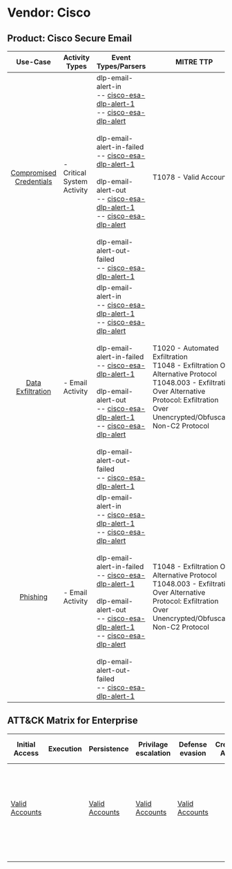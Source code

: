 Vendor: Cisco
=============
Product: Cisco Secure Email
---------------------------
|                                 Use-Case                                  | Activity Types             | Event Types/Parsers                                                                                                                                                                                                                                                                                                                                                                                                                                                                                                                                                                                                          | MITRE TTP                                                                                                                                                                                            | Content                    |
|:-------------------------------------------------------------------------:| -------------------------- | ---------------------------------------------------------------------------------------------------------------------------------------------------------------------------------------------------------------------------------------------------------------------------------------------------------------------------------------------------------------------------------------------------------------------------------------------------------------------------------------------------------------------------------------------------------------------------------------------------------------------------- | ---------------------------------------------------------------------------------------------------------------------------------------------------------------------------------------------------- | -------------------------- |
| [Compromised Credentials](../UseCases/usecase_compromised_credentials.md) | - Critical System Activity |  dlp-email-alert-in<br> -- [cisco-esa-dlp-alert-1](../Parsers/parserContent_cisco-esa-dlp-alert-1.md)<br> -- [cisco-esa-dlp-alert](../Parsers/parserContent_cisco-esa-dlp-alert.md)<br><br> dlp-email-alert-in-failed<br> -- [cisco-esa-dlp-alert-1](../Parsers/parserContent_cisco-esa-dlp-alert-1.md)<br><br> dlp-email-alert-out<br> -- [cisco-esa-dlp-alert-1](../Parsers/parserContent_cisco-esa-dlp-alert-1.md)<br> -- [cisco-esa-dlp-alert](../Parsers/parserContent_cisco-esa-dlp-alert.md)<br><br> dlp-email-alert-out-failed<br> -- [cisco-esa-dlp-alert-1](../Parsers/parserContent_cisco-esa-dlp-alert-1.md)<br> | T1078 - Valid Accounts<br>                                                                                                                                                                           |  - 1 Rules<br>             |
|       [Data Exfiltration](../UseCases/usecase_data_exfiltration.md)       | - Email Activity           |  dlp-email-alert-in<br> -- [cisco-esa-dlp-alert-1](../Parsers/parserContent_cisco-esa-dlp-alert-1.md)<br> -- [cisco-esa-dlp-alert](../Parsers/parserContent_cisco-esa-dlp-alert.md)<br><br> dlp-email-alert-in-failed<br> -- [cisco-esa-dlp-alert-1](../Parsers/parserContent_cisco-esa-dlp-alert-1.md)<br><br> dlp-email-alert-out<br> -- [cisco-esa-dlp-alert-1](../Parsers/parserContent_cisco-esa-dlp-alert-1.md)<br> -- [cisco-esa-dlp-alert](../Parsers/parserContent_cisco-esa-dlp-alert.md)<br><br> dlp-email-alert-out-failed<br> -- [cisco-esa-dlp-alert-1](../Parsers/parserContent_cisco-esa-dlp-alert-1.md)<br> | T1020 - Automated Exfiltration<br>T1048 - Exfiltration Over Alternative Protocol<br>T1048.003 - Exfiltration Over Alternative Protocol: Exfiltration Over Unencrypted/Obfuscated Non-C2 Protocol<br> |  - 37 Rules<br> - 9 Models |
|                [Phishing](../UseCases/usecase_phishing.md)                | - Email Activity           |  dlp-email-alert-in<br> -- [cisco-esa-dlp-alert-1](../Parsers/parserContent_cisco-esa-dlp-alert-1.md)<br> -- [cisco-esa-dlp-alert](../Parsers/parserContent_cisco-esa-dlp-alert.md)<br><br> dlp-email-alert-in-failed<br> -- [cisco-esa-dlp-alert-1](../Parsers/parserContent_cisco-esa-dlp-alert-1.md)<br><br> dlp-email-alert-out<br> -- [cisco-esa-dlp-alert-1](../Parsers/parserContent_cisco-esa-dlp-alert-1.md)<br> -- [cisco-esa-dlp-alert](../Parsers/parserContent_cisco-esa-dlp-alert.md)<br><br> dlp-email-alert-out-failed<br> -- [cisco-esa-dlp-alert-1](../Parsers/parserContent_cisco-esa-dlp-alert-1.md)<br> | T1048 - Exfiltration Over Alternative Protocol<br>T1048.003 - Exfiltration Over Alternative Protocol: Exfiltration Over Unencrypted/Obfuscated Non-C2 Protocol<br>                                   |  - 7 Rules<br> - 2 Models  |

ATT&CK Matrix for Enterprise
----------------------------
| Initial Access                                                      | Execution | Persistence                                                         | Privilage escalation                                                | Defense evasion                                                     | Credential Access | Discovery | Lateral Movement | Collection | Command and Control | Exfiltration                                                                                                                                                                                                                                                                                                                    | Impact |
| ------------------------------------------------------------------- | --------- | ------------------------------------------------------------------- | ------------------------------------------------------------------- | ------------------------------------------------------------------- | ----------------- | --------- | ---------------- | ---------- | ------------------- | ------------------------------------------------------------------------------------------------------------------------------------------------------------------------------------------------------------------------------------------------------------------------------------------------------------------------------- | ------ |
| [Valid Accounts](https://attack.mitre.org/techniques/T1078)<br><br> |           | [Valid Accounts](https://attack.mitre.org/techniques/T1078)<br><br> | [Valid Accounts](https://attack.mitre.org/techniques/T1078)<br><br> | [Valid Accounts](https://attack.mitre.org/techniques/T1078)<br><br> |                   |           |                  |            |                     | [Exfiltration Over Alternative Protocol](https://attack.mitre.org/techniques/T1048)<br><br>[Exfiltration Over Alternative Protocol: Exfiltration Over Unencrypted/Obfuscated Non-C2 Protocol](https://attack.mitre.org/techniques/T1048/003)<br><br>[Automated Exfiltration](https://attack.mitre.org/techniques/T1020)<br><br> |        |